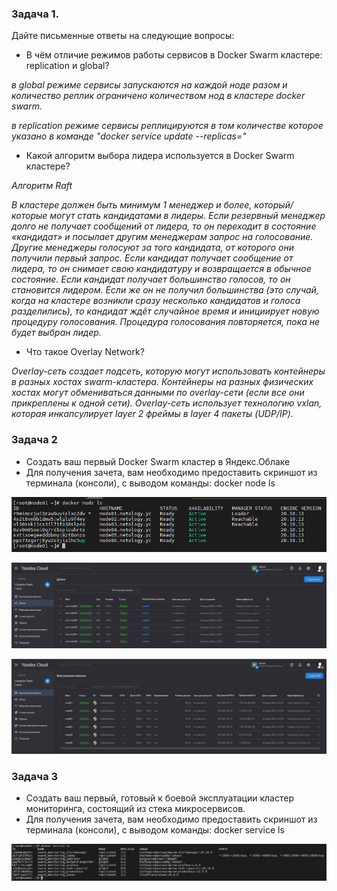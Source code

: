 ### Задача 1. 

Дайте письменные ответы на следующие вопросы:

* В чём отличие режимов работы сервисов в Docker Swarm кластере: replication и global?

*в global режиме сервисы запускаются на каждой ноде разом и количество реплик ограничено количеством нод в кластере docker swarm.*

*в replication режиме сервисы реплицируются в том количестве которое указано в команде "docker service update --replicas="*

* Какой алгоритм выбора лидера используется в Docker Swarm кластере?

*Алгоритм Raft*


*В кластере должен быть минимум 1 менеджер и более, который/которые могут стать кандидатами в лидеры. Если резервный менеджер долго не получает сообщений от лидера, то он переходит в состояние «кандидат» и посылает другим менеджерам запрос на голосование. Другие менеджеры голосуют за того кандидата, от которого они получили первый запрос. Если кандидат получает сообщение от лидера, то он снимает свою кандидатуру и возвращается в обычное состояние. Если кандидат получает большинство голосов, то он становится лидером. Если же он не получил большинства (это случай, когда на кластере возникли сразу несколько кандидатов и голоса разделились), то кандидат ждёт случайное время и инициирует новую процедуру голосования. Процедура голосования повторяется, пока не будет выбран лидер.*


* Что такое Overlay Network?

*Overlay-сеть создает подсеть, которую могут использовать контейнеры в разных хостах swarm-кластера. Контейнеры на разных физических хостах могут обмениваться данными по overlay-сети (если все они прикреплены к одной сети). Overlay-сеть использует технологию vxlan, которая инкапсулирует layer 2 фреймы в layer 4 пакеты (UDP/IP).*

### Задача 2

* Создать ваш первый Docker Swarm кластер в Яндекс.Облаке
* Для получения зачета, вам необходимо предоставить скриншот из терминала (консоли), с выводом команды:
docker node ls

![Alt text](docker_node_ls.png)

![Alt text](YC_Disks.png)

![Alt text](YC_VM.png)

### Задача 3

* Создать ваш первый, готовый к боевой эксплуатации кластер мониторинга, состоящий из стека микросервисов.
* Для получения зачета, вам необходимо предоставить скриншот из терминала (консоли), с выводом команды: docker service ls

![Alt text](docker_service_ls.png)